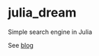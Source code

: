 # julia_dream
Simple search engine in Julia

See [blog](https://a-coda.tumblr.com/post/93907978846/julia-dream)
